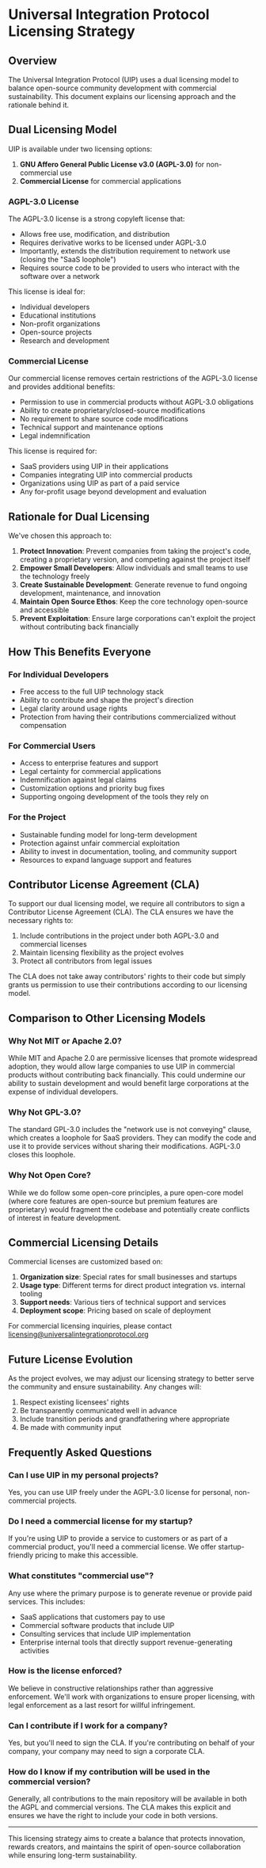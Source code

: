 # Universal Integration Protocol Licensing Strategy

## Overview

The Universal Integration Protocol (UIP) uses a dual licensing model to balance open-source community development with commercial sustainability. This document explains our licensing approach and the rationale behind it.

## Dual Licensing Model

UIP is available under two licensing options:

1. **GNU Affero General Public License v3.0 (AGPL-3.0)** for non-commercial use
2. **Commercial License** for commercial applications

### AGPL-3.0 License

The AGPL-3.0 license is a strong copyleft license that:

- Allows free use, modification, and distribution
- Requires derivative works to be licensed under AGPL-3.0
- Importantly, extends the distribution requirement to network use (closing the "SaaS loophole")
- Requires source code to be provided to users who interact with the software over a network

This license is ideal for:
- Individual developers
- Educational institutions
- Non-profit organizations
- Open-source projects
- Research and development

### Commercial License

Our commercial license removes certain restrictions of the AGPL-3.0 license and provides additional benefits:

- Permission to use in commercial products without AGPL-3.0 obligations
- Ability to create proprietary/closed-source modifications
- No requirement to share source code modifications
- Technical support and maintenance options
- Legal indemnification

This license is required for:
- SaaS providers using UIP in their applications
- Companies integrating UIP into commercial products
- Organizations using UIP as part of a paid service
- Any for-profit usage beyond development and evaluation

## Rationale for Dual Licensing

We've chosen this approach to:

1. **Protect Innovation**: Prevent companies from taking the project's code, creating a proprietary version, and competing against the project itself
2. **Empower Small Developers**: Allow individuals and small teams to use the technology freely
3. **Create Sustainable Development**: Generate revenue to fund ongoing development, maintenance, and innovation
4. **Maintain Open Source Ethos**: Keep the core technology open-source and accessible
5. **Prevent Exploitation**: Ensure large corporations can't exploit the project without contributing back financially

## How This Benefits Everyone

### For Individual Developers

- Free access to the full UIP technology stack
- Ability to contribute and shape the project's direction
- Legal clarity around usage rights
- Protection from having their contributions commercialized without compensation

### For Commercial Users

- Access to enterprise features and support
- Legal certainty for commercial applications
- Indemnification against legal claims
- Customization options and priority bug fixes
- Supporting ongoing development of the tools they rely on

### For the Project

- Sustainable funding model for long-term development
- Protection against unfair commercial exploitation
- Ability to invest in documentation, tooling, and community support
- Resources to expand language support and features

## Contributor License Agreement (CLA)

To support our dual licensing model, we require all contributors to sign a Contributor License Agreement (CLA). The CLA ensures we have the necessary rights to:

1. Include contributions in the project under both AGPL-3.0 and commercial licenses
2. Maintain licensing flexibility as the project evolves
3. Protect all contributors from legal issues

The CLA does not take away contributors' rights to their code but simply grants us permission to use their contributions according to our licensing model.

## Comparison to Other Licensing Models

### Why Not MIT or Apache 2.0?

While MIT and Apache 2.0 are permissive licenses that promote widespread adoption, they would allow large companies to use UIP in commercial products without contributing back financially. This could undermine our ability to sustain development and would benefit large corporations at the expense of individual developers.

### Why Not GPL-3.0?

The standard GPL-3.0 includes the "network use is not conveying" clause, which creates a loophole for SaaS providers. They can modify the code and use it to provide services without sharing their modifications. AGPL-3.0 closes this loophole.

### Why Not Open Core?

While we do follow some open-core principles, a pure open-core model (where core features are open-source but premium features are proprietary) would fragment the codebase and potentially create conflicts of interest in feature development.

## Commercial Licensing Details

Commercial licenses are customized based on:

1. **Organization size**: Special rates for small businesses and startups
2. **Usage type**: Different terms for direct product integration vs. internal tooling
3. **Support needs**: Various tiers of technical support and services
4. **Deployment scope**: Pricing based on scale of deployment

For commercial licensing inquiries, please contact licensing@universalintegrationprotocol.org

## Future License Evolution

As the project evolves, we may adjust our licensing strategy to better serve the community and ensure sustainability. Any changes will:

1. Respect existing licensees' rights
2. Be transparently communicated well in advance
3. Include transition periods and grandfathering where appropriate
4. Be made with community input

## Frequently Asked Questions

### Can I use UIP in my personal projects?

Yes, you can use UIP freely under the AGPL-3.0 license for personal, non-commercial projects.

### Do I need a commercial license for my startup?

If you're using UIP to provide a service to customers or as part of a commercial product, you'll need a commercial license. We offer startup-friendly pricing to make this accessible.

### What constitutes "commercial use"?

Any use where the primary purpose is to generate revenue or provide paid services. This includes:
- SaaS applications that customers pay to use
- Commercial software products that include UIP
- Consulting services that include UIP implementation
- Enterprise internal tools that directly support revenue-generating activities

### How is the license enforced?

We believe in constructive relationships rather than aggressive enforcement. We'll work with organizations to ensure proper licensing, with legal enforcement as a last resort for willful infringement.

### Can I contribute if I work for a company?

Yes, but you'll need to sign the CLA. If you're contributing on behalf of your company, your company may need to sign a corporate CLA.

### How do I know if my contribution will be used in the commercial version?

Generally, all contributions to the main repository will be available in both the AGPL and commercial versions. The CLA makes this explicit and ensures we have the right to include your code in both versions.

---

This licensing strategy aims to create a balance that protects innovation, rewards creators, and maintains the spirit of open-source collaboration while ensuring long-term sustainability.